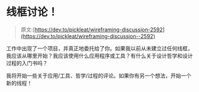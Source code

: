 # 线框讨论！

> 原文:[https://dev.to/pickleat/wireframing-discussion-2592](https://dev.to/pickleat/wireframing-discussion--2592)

工作中出现了一个项目，并真正地委托给了你。如果我以前从未建立过任何线框，我应该从哪里开始？我应该使用什么应用程序或工具？有什么关于设计哲学和设计过程的入门书吗？

我将开始一些关于应用/工具、哲学/过程的评论。如果你有另一个想法，开始一个新的线程！